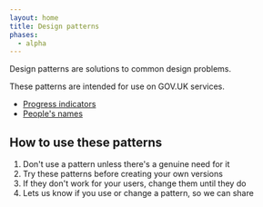 ```yaml
---
layout: home
title: Design patterns
phases:
  - alpha
---
```


Design patterns are solutions to common design problems.

These patterns are intended for use on GOV.UK services.

* [Progress indicators](progress-indicator.html)
* [People's names](peoples-names.html)

## How to use these patterns

1. Don't use a pattern unless there's a genuine need for it
2. Try these patterns before creating your own versions
3. If they don't work for your users, change them until they do
4. Lets us know if you use or change a pattern, so we can share 

